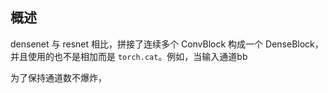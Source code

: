 ## 概述

densenet 与 resnet 相比，拼接了连续多个 ConvBlock 构成一个 DenseBlock，并且使用的也不是相加而是 `torch.cat`。例如，当输入通道bb

为了保持通道数不爆炸，
